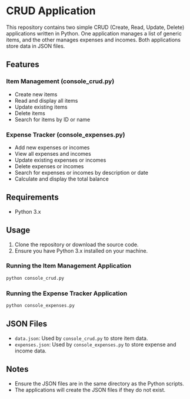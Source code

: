# CRUD Application

This repository contains two simple CRUD (Create, Read, Update, Delete) applications written in Python. One application manages a list of generic items, and the other manages expenses and incomes. Both applications store data in JSON files.

## Features

### Item Management (console_crud.py)
- Create new items
- Read and display all items
- Update existing items
- Delete items
- Search for items by ID or name

### Expense Tracker (console_expenses.py)
- Add new expenses or incomes
- View all expenses and incomes
- Update existing expenses or incomes
- Delete expenses or incomes
- Search for expenses or incomes by description or date
- Calculate and display the total balance

## Requirements

- Python 3.x

## Usage

1. Clone the repository or download the source code.
2. Ensure you have Python 3.x installed on your machine.

### Running the Item Management Application

```sh
python console_crud.py
```

### Running the Expense Tracker Application

```sh
python console_expenses.py
```

## JSON Files

- `data.json`: Used by `console_crud.py` to store item data.
- `expenses.json`: Used by `console_expenses.py` to store expense and income data.

## Notes

- Ensure the JSON files are in the same directory as the Python scripts.
- The applications will create the JSON files if they do not exist.
